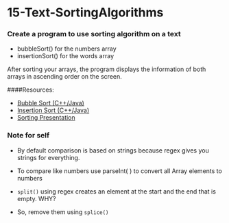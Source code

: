 # 15-Text-SortingAlgorithms

### Create a program to use sorting algorithm on a text  
* bubbleSort() for the numbers array
* insertionSort() for the words array

After sorting your arrays, the program displays the information of both arrays in ascending order on the screen.

####Resources:
  * [Bubble Sort (C++/Java)](http://cathyatseneca.github.io/DSAnim/web/bubble.html)
  * [Insertion Sort (C++/Java)](http://cathyatseneca.github.io/DSAnim/web/insertion.html)
  * [Sorting Presentation](https://prezi.com/_c5eer8nslnm/sorting/)

### Note for self
* By default comparison is based on strings because regex gives you strings for everything.
* To compare like numbers use parseInt( ) to convert all Array elements to numbers

* `split()` using regex creates an element at the start and the end that is empty. WHY?
*  So, remove them using `splice()` 
